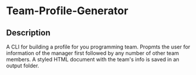 # Team-Profile-Generator

## Description
A CLI for building a profile for you programming team. Propmts the user for information of the manager first followed by any number of other team members. A styled HTML document with the team's info is saved in an output folder.
